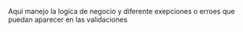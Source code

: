 Aqui manejo la logica de negocio y diferente exepciones o erroes que puedan aparecer en las validaciones
